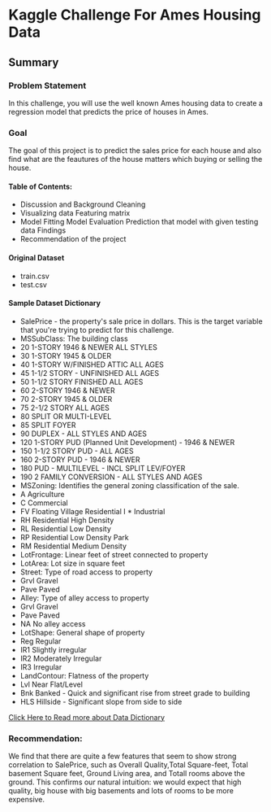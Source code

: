 # Kaggle Challenge For Ames Housing Data

## Summary

### Problem Statement

In this challenge, you will use the well known Ames housing data to create a regression model that predicts the price of houses in Ames.

### Goal

The goal of this project is to predict the sales price for each house and also find what are the feautures of the house matters which buying or selling the house.

#### Table of Contents:
- Discussion and Background Cleaning
- Visualizing data Featuring matrix 
- Model Fitting Model Evaluation Prediction that model with given testing data Findings
- Recommendation of the project

#### Original Dataset
- train.csv
- test.csv

#### Sample Dataset Dictionary

- SalePrice - the property's sale price in dollars. This is the target variable that you're trying to predict for this challenge.
- MSSubClass: The building class
- 20 1-STORY 1946 & NEWER ALL STYLES
- 30 1-STORY 1945 & OLDER
- 40 1-STORY W/FINISHED ATTIC ALL AGES
- 45 1-1/2 STORY - UNFINISHED ALL AGES
- 50 1-1/2 STORY FINISHED ALL AGES
- 60 2-STORY 1946 & NEWER
- 70 2-STORY 1945 & OLDER
- 75 2-1/2 STORY ALL AGES
- 80 SPLIT OR MULTI-LEVEL
- 85 SPLIT FOYER
- 90 DUPLEX - ALL STYLES AND AGES
- 120 1-STORY PUD (Planned Unit Development) - 1946 & NEWER
- 150 1-1/2 STORY PUD - ALL AGES
- 160 2-STORY PUD - 1946 & NEWER
- 180 PUD - MULTILEVEL - INCL SPLIT LEV/FOYER
- 190 2 FAMILY CONVERSION - ALL STYLES AND AGES
- MSZoning: Identifies the general zoning classification of the sale.
- A Agriculture
- C Commercial
- FV Floating Village Residential I * Industrial
- RH Residential High Density
- RL Residential Low Density
- RP Residential Low Density Park
- RM Residential Medium Density
- LotFrontage: Linear feet of street connected to property
- LotArea: Lot size in square feet
- Street: Type of road access to property
- Grvl Gravel
- Pave Paved
- Alley: Type of alley access to property
- Grvl Gravel
- Pave Paved
- NA No alley access
- LotShape: General shape of property
- Reg Regular
- IR1 Slightly irregular
- IR2 Moderately Irregular
- IR3 Irregular
- LandContour: Flatness of the property
- Lvl Near Flat/Level
- Bnk Banked - Quick and significant rise from street grade to building
- HLS Hillside - Significant slope from side to side

[Click Here to Read more about Data Dictionary](https://www.kaggle.com/competitions/dsi-122-ames-housing-challenge/data) 


### Recommendation:

We find that there are quite a few features that seem to show strong correlation to SalePrice, 
such as Overall Quality,Total Square-feet, Total basement Square feet, Ground Living area, and Totall rooms above the ground. This confirms our natural intuition: we would expect that high quality, big house with big basements and lots of rooms to be more expensive.
